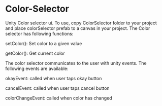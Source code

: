 # Color-Selector
Unity Color selector ui. To use, copy ColorSelector folder to your project
and place colorSelector prefab to a canvas in your project. The Color selector
has following functions:

setColor(): Set color to a given value

getColor(): Get current color

The color selector communicates to the user with unity events. The following events are available:

okayEvent: called when user taps okay button

cancelEvent: called when user taps cancel button

colorChangeEvent: called when color has changed
